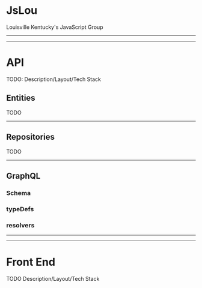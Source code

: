 # JsLou
Louisville Kentucky's JavaScript Group

---
---

# API
TODO:
Description/Layout/Tech Stack

## Entities
TODO

---

## Repositories
TODO

---

## GraphQL
### Schema
### typeDefs
### resolvers

---
---

# Front End
TODO
Description/Layout/Tech Stack
